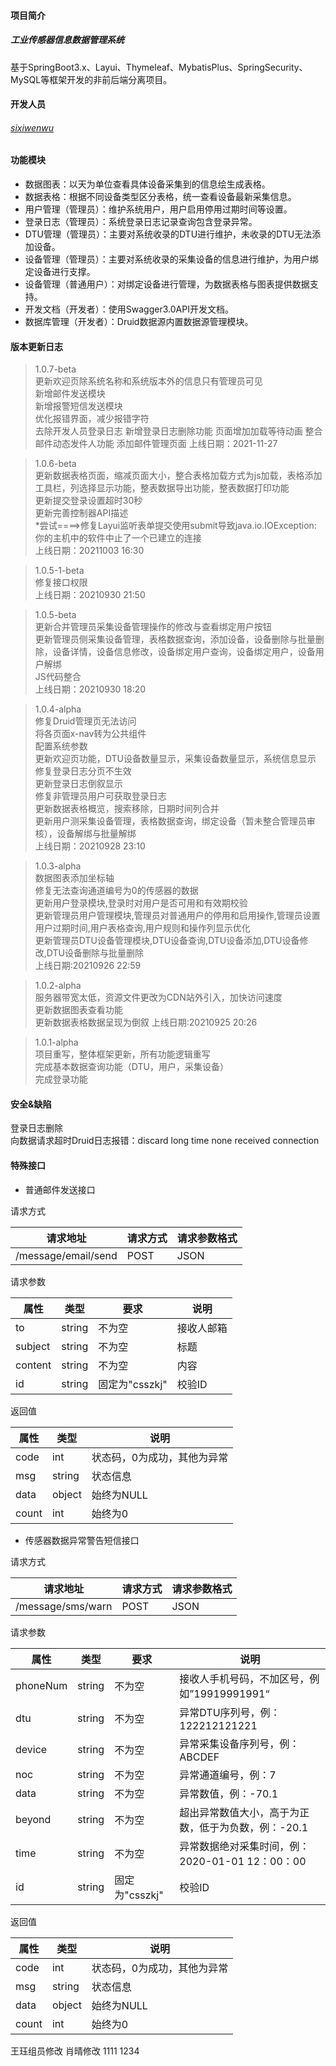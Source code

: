 #### 项目简介
##### 工业传感器信息数据管理系统   
基于SpringBoot3.x、Layui、Thymeleaf、MybatisPlus、SpringSecurity、MySQL等框架开发的非前后端分离项目。

#### 开发人员
###### [sixiwenwu](http://sixiwenwu.com)

#### 功能模块
- 数据图表：以天为单位查看具体设备采集到的信息绘生成表格。
- 数据表格：根据不同设备类型区分表格，统一查看设备最新采集信息。
- 用户管理（管理员）：维护系统用户，用户启用停用过期时间等设置。
- 登录日志（管理员）：系统登录日志记录查询包含登录异常。
- DTU管理（管理员）：主要对系统收录的DTU进行维护，未收录的DTU无法添加设备。
- 设备管理（管理员）：主要对系统收录的采集设备的信息进行维护，为用户绑定设备进行支撑。
- 设备管理（普通用户）：对绑定设备进行管理，为数据表格与图表提供数据支持。
- 开发文档（开发者）：使用Swagger3.0API开发文档。
- 数据库管理（开发者）：Druid数据源内置数据源管理模块。

#### 版本更新日志
> 1.0.7-beta  
更新欢迎页除系统名称和系统版本外的信息只有管理员可见  
新增邮件发送模块  
新增报警短信发送模块  
优化报错界面，减少报错字符  
去除开发人员登录日志
新增登录日志删除功能
页面增加加载等待动画
整合邮件动态发件人功能
添加邮件管理页面
上线日期：2021-11-27

> 1.0.6-beta  
更新数据表格页面，缩减页面大小，整合表格加载方式为js加载，表格添加工具栏，列选择显示功能，整表数据导出功能，整表数据打印功能  
更新提交登录设置超时30秒  
更新完善控制器API描述  
*尝试====>修复Layui监听表单提交使用submit导致java.io.IOException: 你的主机中的软件中止了一个已建立的连接  
上线日期：20211003 16:30  

> 1.0.5-1-beta  
修复接口权限  
上线日期：20210930 21:50  

> 1.0.5-beta  
更新合并管理员采集设备管理操作的修改与查看绑定用户按钮  
更新管理员侧采集设备管理，表格数据查询，添加设备，设备删除与批量删除，设备详情，设备信息修改，设备绑定用户查询，设备绑定用户，设备用户解绑  
JS代码整合  
上线日期：20210930 18:20 

> 1.0.4-alpha  
修复Druid管理页无法访问  
将各页面x-nav转为公共组件  
配置系统参数  
更新欢迎页功能，DTU设备数量显示，采集设备数量显示，系统信息显示  
修复登录日志分页不生效  
更新登录日志倒叙显示  
修复非管理员用户可获取登录日志  
更新数据表格概览，搜索移除，日期时间列合并  
更新用户测采集设备管理，表格数据查询，绑定设备（暂未整合管理员审核），设备解绑与批量解绑  
上线日期：20210928 23:10  

> 1.0.3-alpha  
数据图表添加坐标轴  
修复无法查询通道编号为0的传感器的数据  
更新用户登录模块,登录时对用户是否可用和有效期校验  
更新管理员用户管理模块,管理员对普通用户的停用和启用操作,管理员设置用户过期时间,用户表格查询,用户规则和操作列显示优化  
更新管理员DTU设备管理模块,DTU设备查询,DTU设备添加,DTU设备修改,DTU设备删除与批量删除  
上线日期:20210926 22:59  

> 1.0.2-alpha  
服务器带宽太低，资源文件更改为CDN站外引入，加快访问速度  
更新数据图表查看功能  
更新数据表格数据呈现为倒叙 上线日期:20210925 20:26  

> 1.0.1-alpha  
项目重写，整体框架更新，所有功能逻辑重写  
完成基本数据查询功能（DTU，用户，采集设备）  
完成登录功能


#### 安全&缺陷
登录日志删除  
向数据请求超时Druid日志报错：discard long time none received connection  

#### 特殊接口
- 普通邮件发送接口   

请求方式

| 请求地址                | 请求方式     | 请求参数格式 |
| --------------------- | ----------- | ---------- |
| /message/email/send   | POST        | JSON       |

请求参数

| 属性    | 类型       | 要求          | 说明          |
| --------- | --------- | ------------- | ------------ |
| to        | string    | 不为空         | 接收人邮箱     |
| subject   | string    | 不为空         | 标题          |
| content   | string    | 不为空         | 内容          |
| id        | string    | 固定为"csszkj" | 校验ID        |

返回值

| 属性       | 类型       | 说明                   |
| --------- | --------- | ---------------------- |
| code      | int       | 状态码，0为成功，其他为异常 |
| msg       | string    | 状态信息                |
| data      | object    | 始终为NULL              |
| count     | int       | 始终为0                 |

- 传感器数据异常警告短信接口   

请求方式

| 请求地址                | 请求方式     | 请求参数格式 |
| --------------------- | ----------- | ---------- |
| /message/sms/warn   | POST        | JSON       |

请求参数

| 属性       | 类型       | 要求          | 说明          |
| --------- | --------- | ------------- | ------------ |
| phoneNum  | string    | 不为空         | 接收人手机号码，不加区号，例如”19919991991“      |
| dtu       | string    | 不为空         | 异常DTU序列号，例：122212121221               |
| device    | string    | 不为空         | 异常采集设备序列号，例：ABCDEF                  |
| noc       | string    | 不为空         | 异常通道编号，例：7                            |
| data      | string    | 不为空         | 异常数值，例：-70.1                           |
| beyond    | string    | 不为空         | 超出异常数值大小，高于为正数，低于为负数，例：-20.1  |
| time      | string    | 不为空         | 异常数据绝对采集时间，例：2020-01-01 12：00：00  |
| id        | string    | 固定为"csszkj" | 校验ID                                      |

返回值

| 属性       | 类型       | 说明                   |
| --------- | --------- | ---------------------- |
| code      | int       | 状态码，0为成功，其他为异常 |
| msg       | string    | 状态信息                |
| data      | object    | 始终为NULL              |
| count     | int       | 始终为0                 |



王珏组员修改
肖晴修改
1111
1234